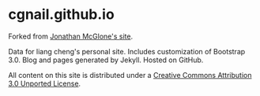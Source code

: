 cgnail.github.io
========

Forked from [Jonathan McGlone's site](http://jmcglone.github.io).

Data for liang cheng's personal site. Includes customization of Bootstrap 3.0. Blog and pages generated by Jekyll. Hosted on GitHub.

All content on this site is distributed under a [Creative Commons Attribution 3.0 Unported License](http://creativecommons.org/licenses/by/3.0/deed.en_US).
